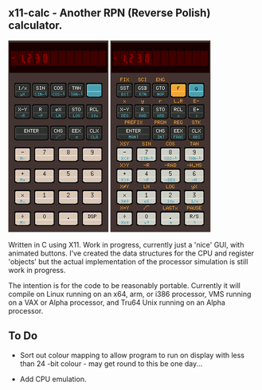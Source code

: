 ## x11-calc - Another RPN (Reverse Polish) calculator.

![HP21](./images/x11-calc-21.png) ![HP33](./images/x11-calc-33.png)

Written in C using X11. Work in progress, currently just a 'nice' GUI,  with
animated buttons.  I've created the data structures for the CPU and register
'objects' but the actual implementation of the processor simulation is still
work in progress.  

The  intention is for the code to be reasonably portable.  Currently it will
compile on Linux running on an x64, arm, or i386 processor, VMS running on a
VAX or Alpha processor, and Tru64 Unix running on an Alpha processor.

## To Do

* Sort out colour mapping to allow program to run on display with less  than
  24 -bit colour - may get round to this be one day...

* Add CPU emulation.
